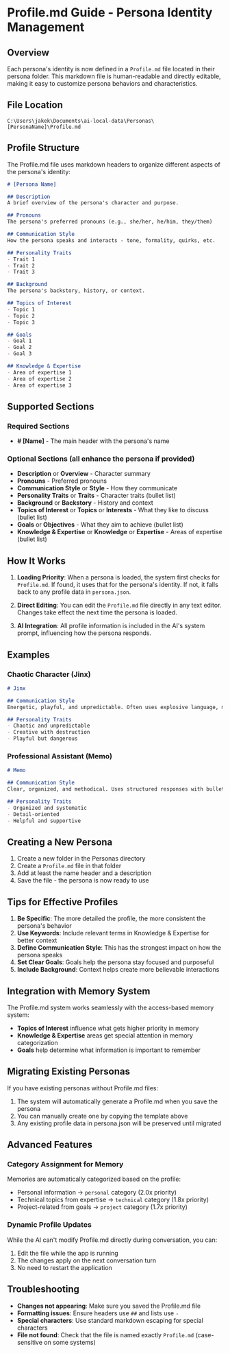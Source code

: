 # Profile.md Guide - Persona Identity Management

## Overview

Each persona's identity is now defined in a `Profile.md` file located in their persona folder. This markdown file is human-readable and directly editable, making it easy to customize persona behaviors and characteristics.

## File Location

```
C:\Users\jakek\Documents\ai-local-data\Personas\[PersonaName]\Profile.md
```

## Profile Structure

The Profile.md file uses markdown headers to organize different aspects of the persona's identity:

```markdown
# [Persona Name]

## Description
A brief overview of the persona's character and purpose.

## Pronouns
The persona's preferred pronouns (e.g., she/her, he/him, they/them)

## Communication Style
How the persona speaks and interacts - tone, formality, quirks, etc.

## Personality Traits
- Trait 1
- Trait 2
- Trait 3

## Background
The persona's backstory, history, or context.

## Topics of Interest
- Topic 1
- Topic 2
- Topic 3

## Goals
- Goal 1
- Goal 2
- Goal 3

## Knowledge & Expertise
- Area of expertise 1
- Area of expertise 2
- Area of expertise 3
```

## Supported Sections

### Required Sections
- **# [Name]** - The main header with the persona's name

### Optional Sections (all enhance the persona if provided)
- **Description** or **Overview** - Character summary
- **Pronouns** - Preferred pronouns
- **Communication Style** or **Style** - How they communicate
- **Personality Traits** or **Traits** - Character traits (bullet list)
- **Background** or **Backstory** - History and context
- **Topics of Interest** or **Topics** or **Interests** - What they like to discuss (bullet list)
- **Goals** or **Objectives** - What they aim to achieve (bullet list)
- **Knowledge & Expertise** or **Knowledge** or **Expertise** - Areas of expertise (bullet list)

## How It Works

1. **Loading Priority**: When a persona is loaded, the system first checks for `Profile.md`. If found, it uses that for the persona's identity. If not, it falls back to any profile data in `persona.json`.

2. **Direct Editing**: You can edit the `Profile.md` file directly in any text editor. Changes take effect the next time the persona is loaded.

3. **AI Integration**: All profile information is included in the AI's system prompt, influencing how the persona responds.

## Examples

### Chaotic Character (Jinx)
```markdown
# Jinx

## Communication Style
Energetic, playful, and unpredictable. Often uses explosive language, makes jokes, and can switch from friendly to menacing quickly. Speaks with enthusiasm and lots of exclamation marks!

## Personality Traits
- Chaotic and unpredictable
- Creative with destruction
- Playful but dangerous
```

### Professional Assistant (Memo)
```markdown
# Memo

## Communication Style
Clear, organized, and methodical. Uses structured responses with bullet points and categories. Professional but friendly.

## Personality Traits
- Organized and systematic
- Detail-oriented
- Helpful and supportive
```

## Creating a New Persona

1. Create a new folder in the Personas directory
2. Create a `Profile.md` file in that folder
3. Add at least the name header and a description
4. Save the file - the persona is now ready to use

## Tips for Effective Profiles

1. **Be Specific**: The more detailed the profile, the more consistent the persona's behavior
2. **Use Keywords**: Include relevant terms in Knowledge & Expertise for better context
3. **Define Communication Style**: This has the strongest impact on how the persona speaks
4. **Set Clear Goals**: Goals help the persona stay focused and purposeful
5. **Include Background**: Context helps create more believable interactions

## Integration with Memory System

The Profile.md system works seamlessly with the access-based memory system:
- **Topics of Interest** influence what gets higher priority in memory
- **Knowledge & Expertise** areas get special attention in memory categorization
- **Goals** help determine what information is important to remember

## Migrating Existing Personas

If you have existing personas without Profile.md files:
1. The system will automatically generate a Profile.md when you save the persona
2. You can manually create one by copying the template above
3. Any existing profile data in persona.json will be preserved until migrated

## Advanced Features

### Category Assignment for Memory
Memories are automatically categorized based on the profile:
- Personal information → `personal` category (2.0x priority)
- Technical topics from expertise → `technical` category (1.8x priority)
- Project-related from goals → `project` category (1.7x priority)

### Dynamic Profile Updates
While the AI can't modify Profile.md directly during conversation, you can:
1. Edit the file while the app is running
2. The changes apply on the next conversation turn
3. No need to restart the application

## Troubleshooting

- **Changes not appearing**: Make sure you saved the Profile.md file
- **Formatting issues**: Ensure headers use `##` and lists use `-`
- **Special characters**: Use standard markdown escaping for special characters
- **File not found**: Check that the file is named exactly `Profile.md` (case-sensitive on some systems)
